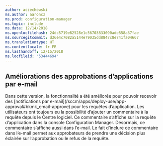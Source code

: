 ```yaml
---
author: aczechowski
ms.author: aaroncz
ms.prod: configuration-manager
ms.topic: include
ms.date: 12/14/2018
ms.openlocfilehash: 24dc5719e82528e1c56703833090ade858a37fae
ms.sourcegitcommit: d36e4c7082a5144e79035dd8847c8e741fa04667
ms.translationtype: HT
ms.contentlocale: fr-FR
ms.lasthandoff: 12/15/2018
ms.locfileid: "53444694"
---
```

## <a name="bkmk_email"></a> Améliorations des approbations d’applications par e-mail
<!--3594063--> Dans cette version, la fonctionnalité a été améliorée pour pouvoir recevoir des [notifications par e-mail](/sccm/apps/deploy-use/app-approval#bkmk_email-approve) pour les requêtes d’application. Les utilisateurs ont toujours eu la possibilité d’ajouter un commentaire à la requête depuis le Centre logiciel. Ce commentaire s’affiche sur la requête d’application dans la console Configuration Manager. Désormais, ce commentaire s’affiche aussi dans l’e-mail. Le fait d’inclure ce commentaire dans l’e-mail permet aux approbateurs de prendre une décision plus éclairée sur l’approbation ou le refus de la requête.

